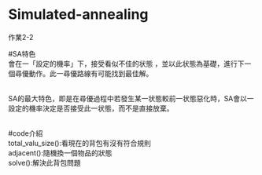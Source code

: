 # Simulated-annealing
作業2-2

#SA特色<br>
會在一「設定的機率」下，接受看似不佳的状態 ，並以此状態為基礎，進行下一個尋優動作。此一尋優路線有可能找到最佳解。<br><br>

SA的最大特色，即是在尋優過程中若發生某一状態較前一状態惡化時，SA會以一設定的機率決定是否接受此一状態，而不是直接放棄。<br><br>

#code介紹<br>
total_valu_size():看現在的背包有沒有符合規則<br>
adjacent():隨機換一個物品的狀態<br>
solve():解決此背包問題
